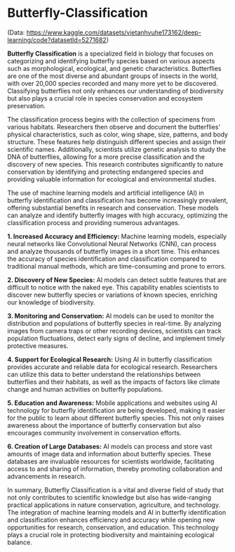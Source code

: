 # Butterfly-Classification 
(Data: https://www.kaggle.com/datasets/vietanhvuhe173162/deep-learning/code?datasetId=5271682)

**Butterfly Classification** is a specialized field in biology that focuses on categorizing and identifying butterfly species based on various aspects such as morphological, ecological, and genetic characteristics. Butterflies are one of the most diverse and abundant groups of insects in the world, with over 20,000 species recorded and many more yet to be discovered. Classifying butterflies not only enhances our understanding of biodiversity but also plays a crucial role in species conservation and ecosystem preservation.

The classification process begins with the collection of specimens from various habitats. Researchers then observe and document the butterflies' physical characteristics, such as color, wing shape, size, patterns, and body structure. These features help distinguish different species and assign their scientific names. Additionally, scientists utilize genetic analysis to study the DNA of butterflies, allowing for a more precise classification and the discovery of new species. This research contributes significantly to nature conservation by identifying and protecting endangered species and providing valuable information for ecological and environmental studies.

The use of machine learning models and artificial intelligence (AI) in butterfly identification and classification has become increasingly prevalent, offering substantial benefits in research and conservation. These models can analyze and identify butterfly images with high accuracy, optimizing the classification process and providing numerous advantages.

**1. Increased Accuracy and Efficiency:** Machine learning models, especially neural networks like Convolutional Neural Networks (CNN), can process and analyze thousands of butterfly images in a short time. This enhances the accuracy of species identification and classification compared to traditional manual methods, which are time-consuming and prone to errors.

**2. Discovery of New Species:** AI models can detect subtle features that are difficult to notice with the naked eye. This capability enables scientists to discover new butterfly species or variations of known species, enriching our knowledge of biodiversity.

**3. Monitoring and Conservation:** AI models can be used to monitor the distribution and populations of butterfly species in real-time. By analyzing images from camera traps or other recording devices, scientists can track population fluctuations, detect early signs of decline, and implement timely protective measures.

**4. Support for Ecological Research:** Using AI in butterfly classification provides accurate and reliable data for ecological research. Researchers can utilize this data to better understand the relationships between butterflies and their habitats, as well as the impacts of factors like climate change and human activities on butterfly populations.

**5. Education and Awareness:** Mobile applications and websites using AI technology for butterfly identification are being developed, making it easier for the public to learn about different butterfly species. This not only raises awareness about the importance of butterfly conservation but also encourages community involvement in conservation efforts.

**6. Creation of Large Databases:** AI models can process and store vast amounts of image data and information about butterfly species. These databases are invaluable resources for scientists worldwide, facilitating access to and sharing of information, thereby promoting collaboration and advancements in research.

In summary, Butterfly Classification is a vital and diverse field of study that not only contributes to scientific knowledge but also has wide-ranging practical applications in nature conservation, agriculture, and technology. The integration of machine learning models and AI in butterfly identification and classification enhances efficiency and accuracy while opening new opportunities for research, conservation, and education. This technology plays a crucial role in protecting biodiversity and maintaining ecological balance.
